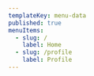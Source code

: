 ```yaml
---
templateKey: menu-data
published: true
menuItems:
  - slug: /
    label: Home
  - slug: /profile
    label: Profile
---
```

